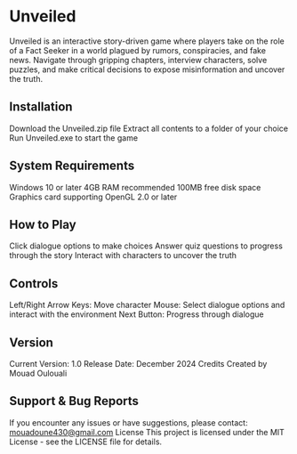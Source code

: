 # Unveiled

Unveiled is an interactive story-driven game where players take on the role of a Fact Seeker in a world plagued by rumors, conspiracies, and fake news. Navigate through gripping chapters, interview characters, solve puzzles, and make critical decisions to expose misinformation and uncover the truth.

## Installation

Download the Unveiled.zip file
Extract all contents to a folder of your choice
Run Unveiled.exe to start the game

## System Requirements

Windows 10 or later
4GB RAM recommended
100MB free disk space
Graphics card supporting OpenGL 2.0 or later

## How to Play

Click dialogue options to make choices
Answer quiz questions to progress through the story
Interact with characters to uncover the truth

## Controls

Left/Right Arrow Keys: Move character
Mouse: Select dialogue options and interact with the environment
Next Button: Progress through dialogue

## Version
Current Version: 1.0
Release Date: December 2024
Credits
Created by Mouad Oulouali


## Support & Bug Reports
If you encounter any issues or have suggestions, please contact:
mouadoune430@gmail.com
License
This project is licensed under the MIT License - see the LICENSE file for details.

